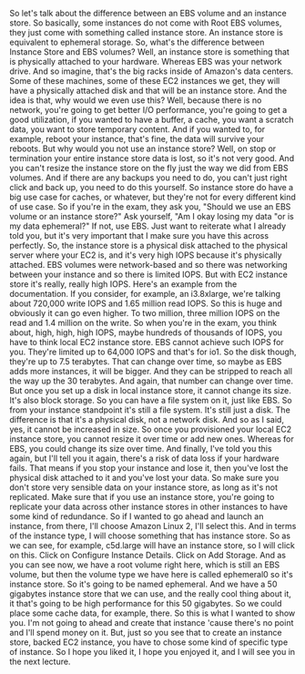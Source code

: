 
<v Instructor>So let's talk about the difference between</v>
an EBS volume and an instance store.
So basically, some instances
do not come with Root EBS volumes,
they just come with something called instance store.
An instance store is equivalent to ephemeral storage.
So, what's the difference between
Instance Store and EBS volumes?
Well, an instance store is something
that is physically attached to your hardware.
Whereas EBS was your network drive.
And so imagine,
that's the big racks inside of Amazon's data centers.
Some of these machines, some of these EC2 instances we get,
they will have a physically attached disk
and that will be an instance store.
And the idea is that, why would we even use this?
Well, because there is no network,
you're going to get better I/O performance,
you're going to get a good utilization,
if you wanted to have a buffer, a cache,
you want a scratch data,
you want to store temporary content.
And if you wanted to, for example, reboot your instance,
that's fine, the data will survive your reboots.
But why would you not use an instance store?
Well, on stop or termination
your entire instance store data is lost,
so it's not very good.
And you can't resize the instance store on the fly
just the way we did from EBS volumes.
And if there are any backups you need to do,
you can't just right click and back up,
you need to do this yourself.
So instance store
do have a big use case for caches, or whatever,
but they're not for every different kind of use case.
So if you're in the exam, they ask you,
"Should we use an EBS volume or an instance store?"
Ask yourself, "Am I okay losing my data
"or is my data ephemeral?"
If not, use EBS.
Just want to reiterate what I already told you,
but it's very important
that I make sure you have this across perfectly.
So, the instance store is a physical disk
attached to the physical server where your EC2 is,
and it's very high IOPS because it's physically attached.
EBS volumes were network-based
and so there was networking between your instance
and so there is limited IOPS.
But with EC2 instance store it's really, really high IOPS.
Here's an example from the documentation.
If you consider, for example, an i3.8xlarge,
we're talking about 720,000 write IOPS
and 1.65 million read IOPS.
So this is huge and obviously it can go even higher.
To two million, three million IOPS on the read
and 1.4 million on the write.
So when you're in the exam, you think about,
high, high, high IOPS, maybe hundreds of thousands of IOPS,
you have to think local EC2 instance store.
EBS cannot achieve such IOPS for you.
They're limited up to 64,000 IOPS and that's for io1.
So the disk though, they're up to 7.5 terabytes.
That can change over time,
so maybe as EBS adds more instances, it will be bigger.
And they can be stripped to reach
all the way up the 30 terabytes.
And again, that number can change over time.
But once you set up a disk in local instance store,
it cannot change its size.
It's also block storage.
So you can have a file system on it, just like EBS.
So from your instance standpoint it's still a file system.
It's still just a disk.
The difference is that it's a physical disk,
not a network disk.
And so as I said, yes, it cannot be increased in size.
So once you provisioned your local EC2 instance store,
you cannot resize it over time or add new ones.
Whereas for EBS, you could change its size over time.
And finally, I've told you this again,
but I'll tell you it again,
there's a risk of data loss if your hardware fails.
That means if you stop your instance and lose it,
then you've lost the physical disk attached to it
and you've lost your data.
So make sure you don't store
very sensible data on your instance store,
as long as it's not replicated.
Make sure that if you use an instance store,
you're going to replicate your data
across other instance stores in other instances
to have some kind of redundance.
So if I wanted to go ahead and launch an instance,
from there, I'll choose Amazon Linux 2, I'll select this.
And in terms of the instance type,
I will choose something that has instance store.
So as we can see, for example, c5d.large
will have an instance store, so I will click on this.
Click on Configure Instance Details.
Click on Add Storage.
And as you can see now, we have a root volume right here,
which is still an EBS volume,
but then the volume type we have here
is called ephemeral0 so it's instance store.
So it's going to be named ephemeral.
And we have a 50 gigabytes instance store
that we can use, and the really cool thing about it,
it that's going to be high performance
for this 50 gigabytes.
So we could place some cache data, for example, there.
So this is what I wanted to show you.
I'm not going to ahead and create that instance
'cause there's no point and I'll spend money on it.
But, just so you see that to create an instance store,
backed EC2 instance,
you have to chose some kind of specific type of instance.
So I hope you liked it, I hope you enjoyed it,
and I will see you in the next lecture.